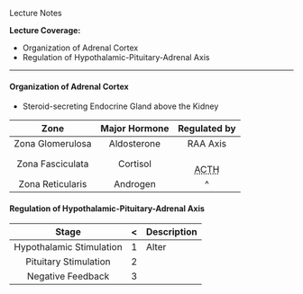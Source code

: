Lecture Notes

**Lecture Coverage:**
- Organization of Adrenal Cortex
- Regulation of Hypothalamic-Pituitary-Adrenal Axis

---
#### **Organization of Adrenal Cortex**
- Steroid-secreting Endocrine Gland above the Kidney

|       Zone       | Major Hormone |                       Regulated by                        |
| :--------------: | :-----------: | :-------------------------------------------------------: |
| Zona Glomerulosa |  Aldosterone  |                         RAA Axis                          |
| Zona Fasciculata |   Cortisol    | <br><abbr Title="Adrenocorticotropic Hormone">ACTH</abbr> |
| Zona Reticularis |   Androgen    |                             ^                             |


#### **Regulation of Hypothalamic-Pituitary-Adrenal Axis**
|          Stage           |  <  | Description |
| :----------------------: | :-: | ----------- |
| Hypothalamic Stimulation |  1  | Alter       |
|  Pituitary Stimulation   |  2  |             |
|    Negative Feedback     |  3  |             |